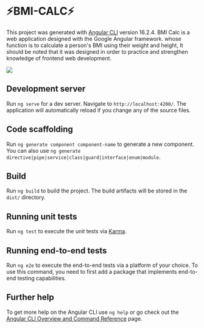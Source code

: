 # ⚡BMI-CALC⚡

This project was generated with [Angular CLI](https://github.com/angular/angular-cli) version 16.2.4. BMI Calc is a web application designed with the Google Angular framework. whose function is to calculate a person's BMI using their weight and height, It should be noted that it was designed in order to practice and strengthen knowledge of frontend web development.

<p aling="center"> 
 <img src="https://media2.giphy.com/media/qgQUggAC3Pfv687qPC/giphy.gif">
</p>


## Development server

Run `ng serve` for a dev server. Navigate to `http://localhost:4200/`. The application will automatically reload if you change any of the source files.

## Code scaffolding

Run `ng generate component component-name` to generate a new component. You can also use `ng generate directive|pipe|service|class|guard|interface|enum|module`.

## Build

Run `ng build` to build the project. The build artifacts will be stored in the `dist/` directory.

## Running unit tests

Run `ng test` to execute the unit tests via [Karma](https://karma-runner.github.io).

## Running end-to-end tests

Run `ng e2e` to execute the end-to-end tests via a platform of your choice. To use this command, you need to first add a package that implements end-to-end testing capabilities.

## Further help

To get more help on the Angular CLI use `ng help` or go check out the [Angular CLI Overview and Command Reference](https://angular.io/cli) page.
